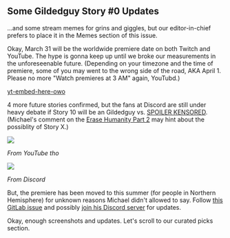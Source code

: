 ## Some Gildedguy Story #0 Updates

...and some stream memes for grins and giggles, but our
editor-in-chief prefers to place it in the Memes section of
this issue.

Okay, March 31 will be the worldwide premiere date on both Twitch
and YouTube. The hype is gonna keep up until we broke our measurements
in the unforeseenable future. (Depending on your timezone and the time
of premiere, some of you may went to the wrong side of the road, AKA
April 1. Please no more "Watch premieres at 3 AM" again, YouTubd.)

[yt-embed-here-owo](https://www.youtube.com/watch?v=c47UhPcOP68)

4 more future stories confirmed, but the fans at Discord are still
under heavy debate if Story 10 will be an
Gildedguy vs. [SPOILER KENSORED](https://www.youtube.com/watch?v=G7uuttPwLRg&lc=UgyPkusnD-hegITXOXh4AaABAg.8etJwhb-q4X8f7h5uTXLiX).
(Michael's comment on the [Erase Humanity Part 2](https://www.youtube.com/watch?v=G7uuttPwLRg&lc=UgyPkusnD-hegITXOXh4AaABAg)
may hint about the possiblity of Story X.)

![](https://cdn.rtapp.tk/2021-001-ajhalili2006/gilding-with-gold/gg-vs-yoopia-confirmed.png)

*From YouTube tho*

![](https://cdn.rtapp.tk/2021-001-ajhalili2006/gilding-with-gold/gg-vs-yoopia-confirmed-discord1.png)

*From Discord*

But, the premiere has been moved to this summer (for people in
Northern Hemisphere) for unknown reasons Michael didn't allowed to
say. Follow [this GitLab issue](https://gitlab.com/MadeByThePinsHub/RecapTime/newsletter-archive/-/issues/1) and possibly [join his Discord server](https://discord.gg/6SxdeZtaF5) for updates.

Okay, enough screenshots and updates. Let's scroll to our curated picks section.
